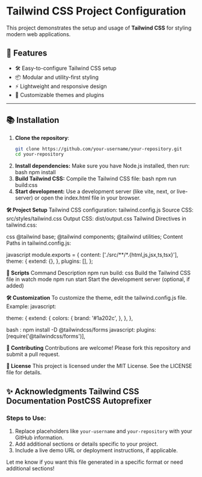 
# Tailwind CSS Project Configuration

This project demonstrates the setup and usage of **Tailwind CSS** for styling modern web applications.

## 🚀 Features

- 🛠️ Easy-to-configure Tailwind CSS setup
- 📦 Modular and utility-first styling
- ⚡ Lightweight and responsive design
- 🔧 Customizable themes and plugins

---

## 📚 Installation

1. **Clone the repository**:
   ```bash
   git clone https://github.com/your-username/your-repository.git
   cd your-repository
2. **Install dependencies:** Make sure you have Node.js installed, then run:
          bash
          npm install
3. **Build Tailwind CSS:** Compile the Tailwind CSS file:
    bash
    npm run build:css
4. **Start development:** Use a development server (like vite, next, or live-server) or open the index.html file in your browser.

**🛠️ Project Setup**
Tailwind CSS configuration: tailwind.config.js
Source CSS: src/styles/tailwind.css
Output CSS: dist/output.css
Tailwind Directives in tailwind.css:

css
@tailwind base;
@tailwind components;
@tailwind utilities;
Content Paths in tailwind.config.js:

javascript
module.exports = {
  content: ['./src/**/*.{html,js,jsx,ts,tsx}'],
  theme: {
    extend: {},
  },
  plugins: [],
};

**🔧 Scripts**
    Command	                        Description
npm run build:    css	Build the Tailwind CSS file in watch mode
npm run start	    Start the development server (optional, if added)

**🛠️ Customization**
To customize the theme, edit the tailwind.config.js file. Example:
javascript:

theme: {
  extend: {
    colors: {
      brand: '#1a202c',
    },
  },
},

bash :
  npm install -D @tailwindcss/forms
javascript:
  plugins: [require('@tailwindcss/forms')],

**🤝 Contributing**
  Contributions are welcome! Please fork this repository and submit a pull request.

**📄 License**
  This project is licensed under the MIT License. See the LICENSE file for details.

**✨ Acknowledgments**
  Tailwind CSS Documentation
  PostCSS
  Autoprefixer
---

### Steps to Use:
1. Replace placeholders like `your-username` and `your-repository` with your GitHub information.
2. Add additional sections or details specific to your project.
3. Include a live demo URL or deployment instructions, if applicable.

Let me know if you want this file generated in a specific format or need additional sections!






